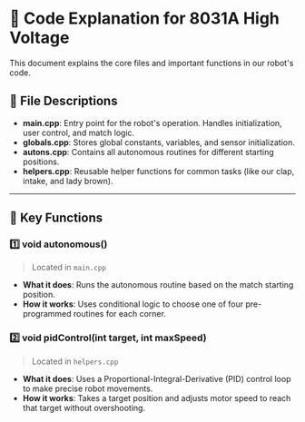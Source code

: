 # 📜 Code Explanation for 8031A High Voltage

This document explains the core files and important functions in our robot's code.

## 📁 File Descriptions
- **main.cpp**: Entry point for the robot's operation. Handles initialization, user control, and match logic.  
- **globals.cpp**: Stores global constants, variables, and sensor initialization.  
- **autons.cpp**: Contains all autonomous routines for different starting positions.  
- **helpers.cpp**: Reusable helper functions for common tasks (like our clap, intake, and lady brown).  

---

## 📜 Key Functions
### 1️⃣ **void autonomous()** 
> Located in `main.cpp`

- **What it does**: Runs the autonomous routine based on the match starting position.  
- **How it works**: Uses conditional logic to choose one of four pre-programmed routines for each corner.  

### 2️⃣ **void pidControl(int target, int maxSpeed)**
> Located in `helpers.cpp`

- **What it does**: Uses a Proportional-Integral-Derivative (PID) control loop to make precise robot movements.  
- **How it works**: Takes a target position and adjusts motor speed to reach that target without overshooting.  
